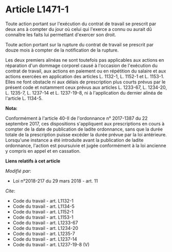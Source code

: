 # Article L1471-1

Toute action portant sur l'exécution du contrat de travail se prescrit par deux ans à compter du jour où celui qui l'exerce a
connu ou aurait dû connaître les faits lui permettant d'exercer son droit. 

Toute action portant sur la rupture du contrat de travail se prescrit par douze mois à compter de la notification de la
rupture. 

Les deux premiers alinéas ne sont toutefois pas applicables aux actions en réparation d'un dommage corporel causé à
l'occasion de l'exécution du contrat de travail, aux actions en paiement ou en répétition du salaire et aux actions exercées
en application des articles L. 1132-1, L. 1152-1 et L. 1153-1. Elles ne font obstacle ni aux délais de prescription plus
courts prévus par le présent code et notamment ceux prévus aux articles L. 1233-67, L. 1234-20, L. 1235-7, L. 1237-14 et L.
1237-19-8, ni à l'application du dernier alinéa de l'article L. 1134-5.

**Nota:**

Conformément à l'article 40-II de l'ordonnance n° 2017-1387 du 22 septembre 2017, ces dispositions s'appliquent aux
prescriptions en cours à compter de la date de publication de ladite ordonnance, sans que la durée totale de la prescription
puisse excéder la durée prévue par la loi antérieure. Lorsqu'une instance a été introduite avant la publication de ladite
ordonnance, l'action est poursuivie et jugée conformément à la loi ancienne y compris en appel et en cassation.

**Liens relatifs à cet article**

_Modifié par_:

  - Loi n°2018-217 du 29 mars 2018 - art. 11

_Cite_:

  - Code du travail - art. L1132-1
  - Code du travail - art. L1134-5
  - Code du travail - art. L1152-1
  - Code du travail - art. L1153-1
  - Code du travail - art. L1233-67
  - Code du travail - art. L1234-20
  - Code du travail - art. L1235-7
  - Code du travail - art. L1237-14
  - Code du travail - art. L1237-19-8 (V)
